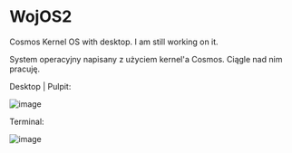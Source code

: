 # WojOS2
Cosmos Kernel OS with desktop. I am still working on it.

System operacyjny napisany z użyciem kernel'a Cosmos. Ciągle nad nim pracuję.

Desktop | Pulpit:

![image](https://user-images.githubusercontent.com/112283903/206801661-162a4a2f-517f-442c-a5c5-276b3a742f78.png)

Terminal:

![image](https://user-images.githubusercontent.com/112283903/206801691-f9d02c43-2e84-4a51-8852-320f78b570a4.png)

